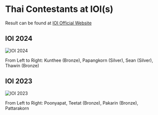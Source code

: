 # Thai Contestants at IOI(s)

Result can be found at [IOI Official Website](https://stats.ioinformatics.org/results/THA)

## IOI 2024

![IOI 2024](/teams/2024.jpg)

From Left to Right: Kunthee (Bronze), Papangkorn (Silver), Sean (Silver), Thawin (Bronze)

## IOI 2023

![IOI 2023](/teams/2023.jpg)

From Left to Right: Poonyapat, Teetat (Bronze), Pakarin (Bronze), Pattarakorn
